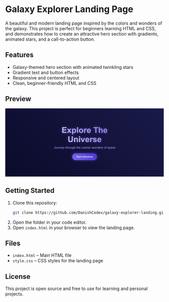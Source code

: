 # Galaxy Explorer Landing Page

A beautiful and modern landing page inspired by the colors and wonders of the galaxy. This project is perfect for beginners learning HTML and CSS, and demonstrates how to create an attractive hero section with gradients, animated stars, and a call-to-action button.

## Features
- Galaxy-themed hero section with animated twinkling stars
- Gradient text and button effects
- Responsive and centered layout
- Clean, beginner-friendly HTML and CSS

## Preview
![screenshot](screenshot.png) <!-- Add a screenshot if you have one -->

## Getting Started
1. Clone this repository:
   ```sh
   git clone https://github.com/DanishCodex/galaxy-explorer-landing.git
   ```
2. Open the folder in your code editor.
3. Open `index.html` in your browser to view the landing page.

## Files
- `index.html` – Main HTML file
- `style.css` – CSS styles for the landing page

## License
This project is open source and free to use for learning and personal projects.